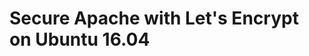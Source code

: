 # Secure Apache with Let's Encrypt on Ubuntu 16.04

<script type="text/javascript" src="../js/general.js"></script>